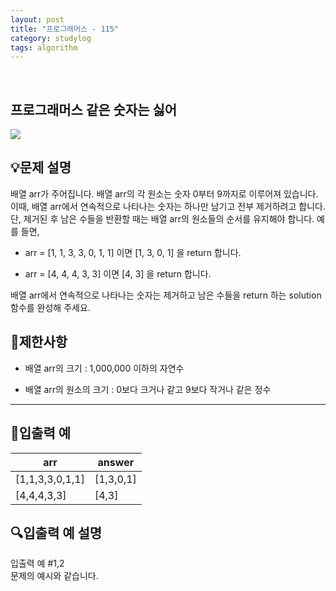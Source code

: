 ```yaml
---
layout: post
title: "프로그래머스 - 115"
category: studylog
tags: algorithm
---
```


<br>

## 프로그래머스 같은 숫자는 싫어


![](https://velog.velcdn.com/images/dlsdud9098/post/e1464da6-734f-4172-a5d3-8df73b71a328/image.png)
## 💡문제 설명
배열 arr가 주어집니다. 배열 arr의 각 원소는 숫자 0부터 9까지로 이루어져 있습니다. 이때, 배열 arr에서 연속적으로 나타나는 숫자는 하나만 남기고 전부 제거하려고 합니다. 단, 제거된 후 남은 수들을 반환할 때는 배열 arr의 원소들의 순서를 유지해야 합니다. 예를 들면,


* arr = [1, 1, 3, 3, 0, 1, 1] 이면 [1, 3, 0, 1] 을 return 합니다.




* arr = [4, 4, 4, 3, 3] 이면 [4, 3] 을 return 합니다.


배열 arr에서 연속적으로 나타나는 숫자는 제거하고 남은 수들을 return 하는 solution 함수를 완성해 주세요.


## 🚫제한사항


* 배열 arr의 크기 : 1,000,000 이하의 자연수




* 배열 arr의 원소의 크기 : 0보다 크거나 같고 9보다 작거나 같은 정수




---




## 🔢입출력 예




<table><thead><tr><th>arr</th><th>answer</th></tr></thead><tbody><tr><td>[1,1,3,3,0,1,1]</td><td>[1,3,0,1]</td></tr><tr><td>[4,4,4,3,3]</td><td>[4,3]</td></tr></tbody>
</table>


## 🔍입출력 예 설명
입출력 예 #1,2<br/>문제의 예시와 같습니다.
